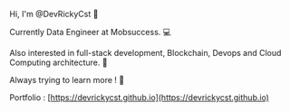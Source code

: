 Hi, I'm @DevRickyCst 👋 

Currently Data Engineer at Mobsuccess. 💻 

Also interested in full-stack development, Blockchain, Devops and Cloud Computing architecture. 👀 

Always trying to learn more ! 📖 

Portfolio : [https://devrickycst.github.io](https://devrickycst.github.io)

<!---
DevRickyCst/DevRickyCst is a ✨ special ✨ repository because its `README.md` (this file) appears on your GitHub profile.
You can click the Preview link to take a look at your changes.
--->
